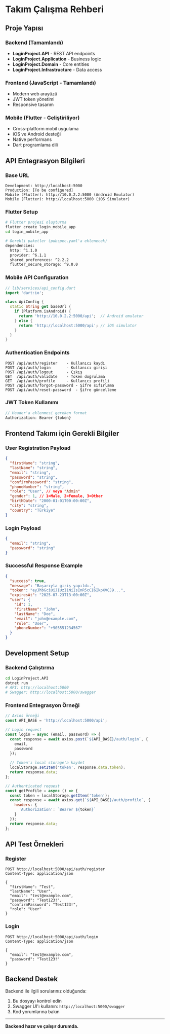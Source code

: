 # Takım Çalışma Rehberi

## Proje Yapısı

### Backend (Tamamlandı)
- **LoginProject.API** - REST API endpoints
- **LoginProject.Application** - Business logic
- **LoginProject.Domain** - Core entities
- **LoginProject.Infrastructure** - Data access

### Frontend (JavaScript - Tamamlandı)
- Modern web arayüzü
- JWT token yönetimi
- Responsive tasarım

### Mobile (Flutter - Geliştiriliyor)
- Cross-platform mobil uygulama
- iOS ve Android desteği
- Native performans
- Dart programlama dili

## API Entegrasyon Bilgileri

### Base URL
```
Development: http://localhost:5000
Production: [To be configured]
Mobile (Flutter): http://10.0.2.2:5000 (Android Emulator)
Mobile (Flutter): http://localhost:5000 (iOS Simulator)
```

### Flutter Setup
```bash
# Flutter projesi oluşturma
flutter create login_mobile_app
cd login_mobile_app

# Gerekli paketler (pubspec.yaml'a eklenecek)
dependencies:
  http: ^1.1.0
  provider: ^6.1.1
  shared_preferences: ^2.2.2
  flutter_secure_storage: ^9.0.0
```

### Mobile API Configuration
```dart
// lib/services/api_config.dart
import 'dart:io';

class ApiConfig {
  static String get baseUrl {
    if (Platform.isAndroid) {
      return 'http://10.0.2.2:5000/api';  // Android emulator
    } else {
      return 'http://localhost:5000/api'; // iOS simulator
    }
  }
}
```

### Authentication Endpoints
```
POST /api/auth/register    - Kullanıcı kaydı
POST /api/auth/login       - Kullanıcı girişi  
POST /api/auth/logout      - Çıkış
GET  /api/auth/validate    - Token doğrulama
GET  /api/auth/profile     - Kullanıcı profili
POST /api/auth/forgot-password - Şifre sıfırlama
POST /api/auth/reset-password  - Şifre güncelleme
```

### JWT Token Kullanımı
```javascript
// Header'a eklenmesi gereken format
Authorization: Bearer {token}
```

## Frontend Takımı için Gerekli Bilgiler

### User Registration Payload
```json
{
  "firstName": "string",
  "lastName": "string", 
  "email": "string",
  "password": "string",
  "confirmPassword": "string",
  "phoneNumber": "string",
  "role": "User", // veya "Admin"
  "gender": 1, // 1=Male, 2=Female, 3=Other
  "birthDate": "2000-01-01T00:00:00Z",
  "city": "string",
  "country": "Türkiye"
}
```

### Login Payload
```json
{
  "email": "string",
  "password": "string"
}
```

### Successful Response Example
```json
{
  "success": true,
  "message": "Başarıyla giriş yapıldı.",
  "token": "eyJhbGciOiJIUzI1NiIsInR5cCI6IkpXVCJ9...",
  "expiresAt": "2025-07-23T13:00:00Z",
  "user": {
    "id": 1,
    "firstName": "John",
    "lastName": "Doe",
    "email": "john@example.com",
    "role": "User",
    "phoneNumber": "+905551234567"
  }
}
```

## Development Setup

### Backend Çalıştırma
```bash
cd LoginProject.API
dotnet run
# API: http://localhost:5000
# Swagger: http://localhost:5000/swagger
```

### Frontend Entegrasyon Örneği
```javascript
// Axios örneği
const API_BASE = 'http://localhost:5000/api';

// Login request
const login = async (email, password) => {
  const response = await axios.post(`${API_BASE}/auth/login`, {
    email,
    password
  });
  
  // Token'ı local storage'a kaydet
  localStorage.setItem('token', response.data.token);
  return response.data;
};

// Authenticated request
const getProfile = async () => {
  const token = localStorage.getItem('token');
  const response = await axios.get(`${API_BASE}/auth/profile`, {
    headers: {
      'Authorization': `Bearer ${token}`
    }
  });
  return response.data;
};
```

## API Test Örnekleri

### Register
```
POST http://localhost:5000/api/auth/register
Content-Type: application/json

{
  "firstName": "Test",
  "lastName": "User",
  "email": "test@example.com",
  "password": "Test123!",
  "confirmPassword": "Test123!",
  "role": "User"
}
```

### Login
```
POST http://localhost:5000/api/auth/login
Content-Type: application/json

{
  "email": "test@example.com",
  "password": "Test123!"
}
```

## Backend Destek

Backend ile ilgili sorularınız olduğunda:
1. Bu dosyayı kontrol edin
2. Swagger UI'ı kullanın: `http://localhost:5000/swagger`
3. Kod yorumlarına bakın

---

**Backend hazır ve çalışır durumda.**
